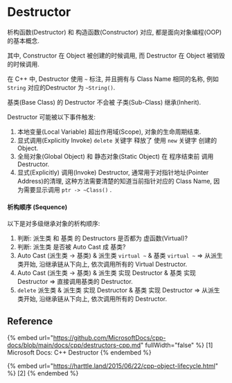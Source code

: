 # Destructor

析构函数(Destructor) 和 构造函数(Constructor) 对应, 都是面向对象编程(OOP)的基本概念.&#x20;

其中, Constructor 在 Object 被创建的时候调用, 而 Destructor 在 Object 被销毁的时候调用.

在 C++ 中, Destructor 使用 `~` 标注, 并且拥有与 Class Name 相同的名称, 例如 `String` 对应的Destructor 为 `~String()`.

基类(Base Class) 的 Destructor 不会被 子类(Sub-Class) 继承(Inherit).&#x20;

Destructor 可能被以下事件触发:

1. 本地变量(Local Variable) 超出作用域(Scope), 对象的生命周期结束.
2. 显式调用(Explicitly Invoke) `delete` 关键字 释放了 使用 `new` 关键字 创建的 Object.
3. 全局对象(Global Object) 和 静态对象(Static Object) 在 程序结束前 调用 Destructor.
4. 显式(Explicitly) 调用(Invoke) Destructor, 通常用于对指针地址(Pointer Address)的清理, 这种方法需要清楚的知道当前指针对应的 Class Name, 因为需要显示调用 `ptr -> ~Class()` .

#### 析构顺序 (Sequence)

以下是对多级继承对象的析构顺序:

1. 判断: 派生类 和 基类 的 Destructors 是否都为 虚函数(Virtual)?
2. 判断: 派生类 是否被 Auto Cast 成 基类?
3. Auto Cast (派生类 -> 基类) & 派生类 `virtual ~` & 基类 `virtual ~` => 从派生类开始, 沿继承链从下向上, 依次调用所有的 Virtual Destructor.
4. Auto Cast (派生类 -> 基类) & 派生类 实现 Destructor & 基类 实现 Destructor  => 直接调用基类的 Destructor.
5. `delete` 派生类 & 派生类 实现 Destructor & 基类 实现 Destructor  => 从派生类开始, 沿继承链从下向上, 依次调用所有的 Destructor.

## Reference

{% embed url="https://github.com/MicrosoftDocs/cpp-docs/blob/main/docs/cpp/destructors-cpp.md" fullWidth="false" %}
\[1] Microsoft Docs: C++ Destructor
{% endembed %}

{% embed url="https://harttle.land/2015/06/22/cpp-object-lifecycle.html" %}
\[2]&#x20;
{% endembed %}
